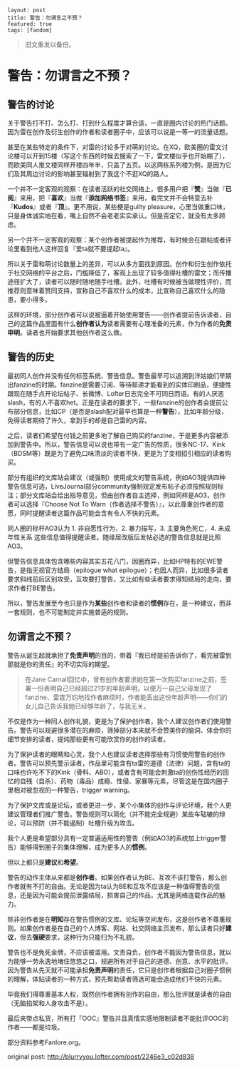 ```
layout: post
title: 警告：勿谓言之不预？
featured: true
tags: [fandom]
```



> 旧文重发以备份。


# 警告：勿谓言之不预？


## 警告的讨论


关于警告打不打、怎么打、打到什么程度才算合适，一直是圈内讨论的热门话题。因为雷在创作及衍生创作的作者和读者圈子中，应该可以说是一等一的流量话题。

甚至在某些特定的条件下，对雷的讨论多于对萌的讨论。在XQ，欧美圈的雷文讨论楼可以开到15楼（写这个东西的时候去搜索了一下，雷文楼似乎也开始糊了），而欧美同人推文楼同样开楼四年半，只盖了五页。以这两栋系列楼为例，是因为它们及其周边讨论的影响甚至辐射到了我这个不逛XQ的路人。

一个并不一定客观的观察：在读者活跃的社交网络上，很多用户把『**赞**』当做『**已阅**』来用，把『**喜欢**』当做『**添加网络书签**』来用，看完文并不会特意去补『**Kudos**』或者『**顶**』。更不用说，某些梗是guilty pleasure，心里当做重口味，只是身体诚实地在看，嘴上自然不会老老实实承认。但是否定它，就没有太多顾虑。

另一个并不一定客观的观察：某个创作者被提起作为推荐，有时候会在跟帖或者评论里看到他人这样回复『爱ta就不要提起ta』。

所以关于雷和萌讨论数量上的差异，可以从多方面找到原因。创作和衍生创作依托于社交网络的平台之后，门槛降低了，客观上出现了较多值得吐槽的雷文；而传播途径扩大了，读者可以随时随地随手吐槽。此外，吐槽有时候被当做理性评价，而推荐则意味着赞同支持，宣称自己不喜欢什么的成本，比宣称自己喜欢什么的隐患，要小得多。

这样的环境，部分创作者可以说被逼着开始使用警告——创作者提前告诉读者，自己的这篇作品里面有什么**创作者认为**读者需要有心理准备的元素，作为作者的**免责申明**。读者也开始要求其他创作者这么做。


## 警告的历史 


最初同人创作并没有任何标签系统、警告信息。警告最早可以追溯到洋姑娘们早期出fanzine的时期。fanzine是需要订阅、等待邮递才能看到的实体印刷品，便捷性跟现在随手点开论坛帖子、长微博、Lofter日志完全不可同日而语。有的人厌恶slash，有的人不喜欢het。正是在读者的要求下，一些fanzine的创作者会提前公布部分信息，比如CP（是否是slash配对最早也算是一种**警告**），比如年龄分级，免得读者期待了许久，拿到手的却是自己雷的内容。

之后，读者们希望在付钱之前更多地了解自己购买的fanzine，于是更多内容被添加到警告中。所以，警告信息可以说也带有一定广告的性质，很多NC-17、Kink（BDSM等）既是为了避免口味清淡的读者不快，更是为了变相招引相应的读者购买。

部分有组织的文库站会建议（或强制）使用成文的警告系统，例如AO3提供四种警告信息可选，LiveJournal部分community强制规定发布帖子必须按照规则标注；部分文库站会给出指导意见，但由创作者自主选择，例如同样是AO3，创作者可以选择『Choose Not To Warn（作者选择不警告）』，以此尊重创作者的意愿，同时提醒读者这篇作品可能会含有令人不快的元素。

同人圈的标杆AO3认为 1. 非自愿性行为，2. 暴力描写，3. 主要角色死亡，4. 未成年性关系 这些信息值得提醒读者。随缘居改版后发帖必选的警告信息就是比照AO3。

但警告信息具体包含哪些内容其实五花八门，因圈而异，比如HP特有的EWE警告，是指无视官方结局（epilogue what epilogue）；也因人而异，比如很多读者要求斜线前后区别攻受，互攻要打警告，又比如有些读者要求得知结局的走向，要求作者打BE警告。

所以，警告发展至今也只是作为**某些**创作者和读者的**惯例**存在，是一种建议，而非一套规则，也不可能制定并实施普适的规则。


## 勿谓言之不预？ 


警告从诞生起就承担了**免责声明**的目的，带着『我已经提前告诉你了，看完被雷到那就是你的责任』的不切实际的期望。


> 在Jane Carnall回忆中，曾有创作者要求她在第一次购买fanzine之前，签署一份表明自己已经超过21岁的年龄声明，以便万一自己父母发现了fanzine、雷霆万钧地找作者麻烦时，作者能丢出这份年龄声明——你们的女儿自己告诉我她已经够年龄了，与我无关。


不仅是作为一种同人创作礼貌，更是为了保护创作者，我个人建议创作者们使用警告。警告可以规避很多潜在的麻烦，筛掉部分本来就不会赞美你的脑洞、体会你的细节安排的读者，提纯那些更有可能欣赏你的创作的读者。

为了保护读者的眼睛和心灵，我个人也建议读者选择那些有习惯使用警告的创作者。警告可以预先警示读者，作品里可能含有ta雷的道德（法律）问题，含有ta的口味也许吃不下的Kink（骨科、ABO），或者含有可能会刺激ta的创伤性经历的回忆的自残（自杀）、药物（毒品）成瘾、性侵、家暴等元素，尽管这是在国内圈子里相对被忽视的一种警告，trigger warning。

为了保护文库或是论坛，或者更进一步，某个小集体的创作与评论环境，我个人更建议管理者们推广警告。警告规则可以简化（并不能完全规避）某些车轱辘的辩论，可以预防（并不能遏制）吐槽升级为攻击。

我个人更是希望部分具有一定普遍适用性的警告（例如AO3的系统加上trigger警告）能够得到圈子的集体理解，成为更多人的**惯例**。


但以上都只是**建议**和**希望**。


警告的动作主体从来都是**创作者**。如果创作者认为BE、互攻不该打警告，那么创作者就有不打的自由。无论是因为ta认为BE和互攻不应该是一种值得警告的信息，还是因为可能会提前泄露结局，损害自己的作品，尤其是网络连载作品的魅力。

除非创作者是在**明知**存在警告惯例的文库、论坛等空间发布，这是创作者不尊重规则。如果创作者是在自己的个人博客、网站、社交网络主页发布，那么读者只好**建议**，但去**强硬**要求，这种行为只能归为不礼貌。

警告也不是免死金牌，不应该被滥用。文责自负，创作者不能因为警告信息，就以为能够一劳永逸地堵住悠悠之口，规避所有对于自己的道德、创意、水平的批评。因为警告从先天就不可能承担**免责声明**的责任，它只是创作者根据自己对圈子惯例的理解，体贴读者的一种方式，预先帮助读者筛选可能会造成他们不快的元素。

毕竟我们得尊重基本人权，既然创作者拥有创作的自由，那么批评就是读者的自由（无脑掐架和人身攻击不是）。


最后夹带点私货，所有打『OOC』警告并且真情实感地限制读者不能批评OOC的作者——都是垃圾。


部分资料参考Fanlore.org。


original post: http://blurryyou.lofter.com/post/2246e3_c02d838